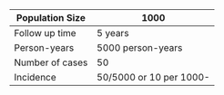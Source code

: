 | Population Size | 1000              |
|-----------------|-------------------|
| Follow up time  | 5 years           |
| Person-years    | 5000 person-years |
| Number of cases | 50                |
| Incidence       | 50/5000 or 10 per 1000-